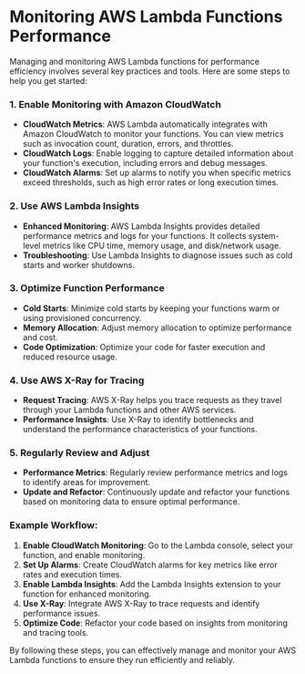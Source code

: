 # Monitoring AWS Lambda Functions Performance

Managing and monitoring AWS Lambda functions for performance efficiency involves several key practices and tools. Here are some steps to help you get started:

### 1. **Enable Monitoring with Amazon CloudWatch**
- **CloudWatch Metrics**: AWS Lambda automatically integrates with Amazon CloudWatch to monitor your functions. You can view metrics such as invocation count, duration, errors, and throttles.
- **CloudWatch Logs**: Enable logging to capture detailed information about your function's execution, including errors and debug messages.
- **CloudWatch Alarms**: Set up alarms to notify you when specific metrics exceed thresholds, such as high error rates or long execution times.

### 2. **Use AWS Lambda Insights**
- **Enhanced Monitoring**: AWS Lambda Insights provides detailed performance metrics and logs for your functions. It collects system-level metrics like CPU time, memory usage, and disk/network usage.
- **Troubleshooting**: Use Lambda Insights to diagnose issues such as cold starts and worker shutdowns.

### 3. **Optimize Function Performance**
- **Cold Starts**: Minimize cold starts by keeping your functions warm or using provisioned concurrency.
- **Memory Allocation**: Adjust memory allocation to optimize performance and cost.
- **Code Optimization**: Optimize your code for faster execution and reduced resource usage.

### 4. **Use AWS X-Ray for Tracing**
- **Request Tracing**: AWS X-Ray helps you trace requests as they travel through your Lambda functions and other AWS services.
- **Performance Insights**: Use X-Ray to identify bottlenecks and understand the performance characteristics of your functions.

### 5. **Regularly Review and Adjust**
- **Performance Metrics**: Regularly review performance metrics and logs to identify areas for improvement.
- **Update and Refactor**: Continuously update and refactor your functions based on monitoring data to ensure optimal performance.

### Example Workflow:
1. **Enable CloudWatch Monitoring**: Go to the Lambda console, select your function, and enable monitoring.
2. **Set Up Alarms**: Create CloudWatch alarms for key metrics like error rates and execution times.
3. **Enable Lambda Insights**: Add the Lambda Insights extension to your function for enhanced monitoring.
4. **Use X-Ray**: Integrate AWS X-Ray to trace requests and identify performance issues.
5. **Optimize Code**: Refactor your code based on insights from monitoring and tracing tools.

By following these steps, you can effectively manage and monitor your AWS Lambda functions to ensure they run efficiently and reliably.